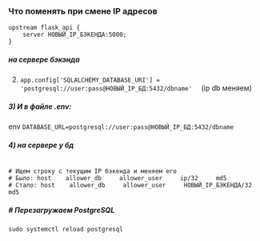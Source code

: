 ### Что поменять при смене IP адресов
``` 1) в гитхабе 
upstream flask_api {
    server НОВЫЙ_IP_БЭКЕНДА:5000;  
}
```
##### на сервере бэкэнда 
2) ``` app.config['SQLALCHEMY_DATABASE_URI'] = 'postgresql://user:pass@НОВЫЙ_IP_БД:5432/dbname'   ``` (ip db меняем)
##### 3) И в файле .env:
env
``` DATABASE_URL=postgresql://user:pass@НОВЫЙ_IP_БД:5432/dbname ```
##### 4) на сервере у  бд
 ``` sudo vim /etc/postgresql/*/main/pg_hba.conf

# Ищем строку с текущим IP бэкенда и меняем его
# Было: host    allower_db     allower_user     ip/32     md5
# Стало: host    allower_db     allower_user     НОВЫЙ_IP_БЭКЕНДА/32     md5
```
##### # Перезагружаем PostgreSQL
``` sudo systemctl reload postgresql ```
